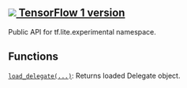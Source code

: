 [ ![](https://tensorflow.google.cn/images/tf_logo_32px.png) TensorFlow 1
version](/versions/r1.15/api_docs/python/tf/lite/experimental)  
---  
  
Public API for tf.lite.experimental namespace.

## Functions

[`load_delegate(...)`](https://tensorflow.google.cn/api_docs/python/tf/lite/experimental/load_delegate):
Returns loaded Delegate object.

